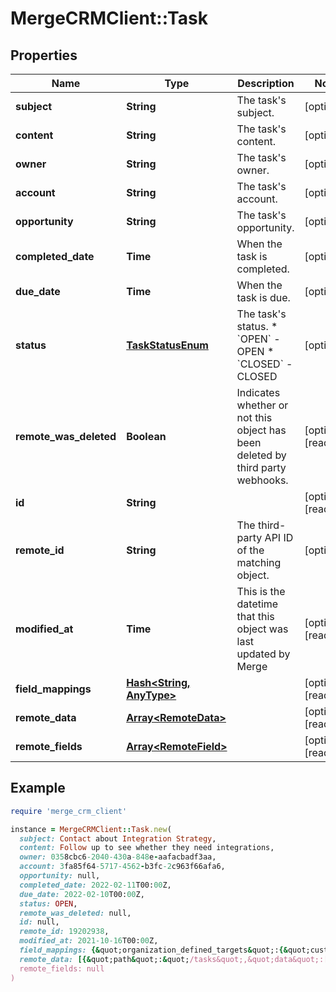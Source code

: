 # MergeCRMClient::Task

## Properties

| Name | Type | Description | Notes |
| ---- | ---- | ----------- | ----- |
| **subject** | **String** | The task&#39;s subject. | [optional] |
| **content** | **String** | The task&#39;s content. | [optional] |
| **owner** | **String** | The task&#39;s owner. | [optional] |
| **account** | **String** | The task&#39;s account. | [optional] |
| **opportunity** | **String** | The task&#39;s opportunity. | [optional] |
| **completed_date** | **Time** | When the task is completed. | [optional] |
| **due_date** | **Time** | When the task is due. | [optional] |
| **status** | [**TaskStatusEnum**](TaskStatusEnum.md) | The task&#39;s status.  * &#x60;OPEN&#x60; - OPEN * &#x60;CLOSED&#x60; - CLOSED | [optional] |
| **remote_was_deleted** | **Boolean** | Indicates whether or not this object has been deleted by third party webhooks. | [optional][readonly] |
| **id** | **String** |  | [optional][readonly] |
| **remote_id** | **String** | The third-party API ID of the matching object. | [optional] |
| **modified_at** | **Time** | This is the datetime that this object was last updated by Merge | [optional][readonly] |
| **field_mappings** | [**Hash&lt;String, AnyType&gt;**](AnyType.md) |  | [optional][readonly] |
| **remote_data** | [**Array&lt;RemoteData&gt;**](RemoteData.md) |  | [optional][readonly] |
| **remote_fields** | [**Array&lt;RemoteField&gt;**](RemoteField.md) |  | [optional][readonly] |

## Example

```ruby
require 'merge_crm_client'

instance = MergeCRMClient::Task.new(
  subject: Contact about Integration Strategy,
  content: Follow up to see whether they need integrations,
  owner: 0358cbc6-2040-430a-848e-aafacbadf3aa,
  account: 3fa85f64-5717-4562-b3fc-2c963f66afa6,
  opportunity: null,
  completed_date: 2022-02-11T00:00Z,
  due_date: 2022-02-10T00:00Z,
  status: OPEN,
  remote_was_deleted: null,
  id: null,
  remote_id: 19202938,
  modified_at: 2021-10-16T00:00Z,
  field_mappings: {&quot;organization_defined_targets&quot;:{&quot;custom_key&quot;:&quot;custom_value&quot;},&quot;linked_account_defined_targets&quot;:{&quot;custom_key&quot;:&quot;custom_value&quot;}},
  remote_data: [{&quot;path&quot;:&quot;/tasks&quot;,&quot;data&quot;:[&quot;Varies by platform&quot;]}],
  remote_fields: null
)
```


